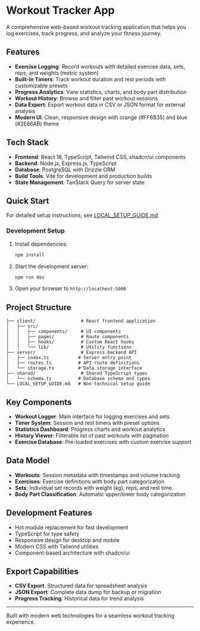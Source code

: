 # Workout Tracker App

A comprehensive web-based workout tracking application that helps you log exercises, track progress, and analyze your fitness journey.

## Features

- **Exercise Logging**: Record workouts with detailed exercise data, sets, reps, and weights (metric system)
- **Built-in Timers**: Track workout duration and rest periods with customizable presets
- **Progress Analytics**: View statistics, charts, and body part distribution
- **Workout History**: Browse and filter past workout sessions
- **Data Export**: Export workout data in CSV or JSON format for external analysis
- **Modern UI**: Clean, responsive design with orange (#FF6B35) and blue (#2E86AB) theme

## Tech Stack

- **Frontend**: React 18, TypeScript, Tailwind CSS, shadcn/ui components
- **Backend**: Node.js, Express.js, TypeScript
- **Database**: PostgreSQL with Drizzle ORM
- **Build Tools**: Vite for development and production builds
- **State Management**: TanStack Query for server state

## Quick Start

For detailed setup instructions, see [LOCAL_SETUP_GUIDE.md](./LOCAL_SETUP_GUIDE.md)

### Development Setup

1. Install dependencies:
   ```bash
   npm install
   ```

2. Start the development server:
   ```bash
   npm run dev
   ```

3. Open your browser to `http://localhost:5000`

## Project Structure

```
├── client/                 # React frontend application
│   ├── src/
│   │   ├── components/     # UI components
│   │   ├── pages/          # Route components
│   │   ├── hooks/          # Custom React hooks
│   │   └── lib/            # Utility functions
├── server/                 # Express backend API
│   ├── index.ts           # Server entry point
│   ├── routes.ts          # API route definitions
│   └── storage.ts         # Data storage interface
├── shared/                 # Shared TypeScript types
│   └── schema.ts          # Database schema and types
└── LOCAL_SETUP_GUIDE.md   # Non-technical setup guide
```

## Key Components

- **Workout Logger**: Main interface for logging exercises and sets
- **Timer System**: Session and rest timers with preset options
- **Statistics Dashboard**: Progress charts and workout analytics
- **History Viewer**: Filterable list of past workouts with pagination
- **Exercise Database**: Pre-loaded exercises with custom exercise support

## Data Model

- **Workouts**: Session metadata with timestamps and volume tracking
- **Exercises**: Exercise definitions with body part categorization
- **Sets**: Individual set records with weight (kg), reps, and rest time
- **Body Part Classification**: Automatic upper/lower body categorization

## Development Features

- Hot module replacement for fast development
- TypeScript for type safety
- Responsive design for desktop and mobile
- Modern CSS with Tailwind utilities
- Component-based architecture with shadcn/ui

## Export Capabilities

- **CSV Export**: Structured data for spreadsheet analysis
- **JSON Export**: Complete data dump for backup or migration
- **Progress Tracking**: Historical data for trend analysis

---

Built with modern web technologies for a seamless workout tracking experience.